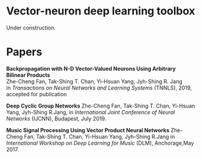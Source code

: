 # Vector-neuron deep learning toolbox
Under construction.



# Papers

**Backpropagation with N-D Vector-Valued Neurons Using Arbitrary Bilinear Products**  
Zhe-Cheng Fan, Tak-Shing T. Chan, Yi-Hsuan Yang, Jyh-Shing R. Jang  
in *Transactions on Neural Networks and Learning Systems* (TNNLS), 2019, accepted for publication  

**Deep Cyclic Group Networks** 
Zhe-Cheng Fan, Tak-Shing T. Chan, Yi-Hsuan Yang, Jyh-Shing R.Jang,
in *International Joint Conference of Neural Networks* (IJCNN), Budapest, July 2019.

**Music Signal Processing Using Vector Product Neural Networks**
Zhe-Cheng Fan, Tak-Shing T. Chan, Yi-Hsuan Yang, Jyh-Shing R.Jang
in *International Workshop on Deep Learning for Music* (DLM), Anchorage,May 2017.
